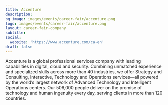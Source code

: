```yaml
---
title: Accenture
description: 
bg_image: images/events/career-fair/accenture.png
logo: images/events/career-fair/accenture.png
layout: career-fair-company
subtitle: 
social:
  website: 'https://www.accenture.com/ca-en'
draft: false
---
```

Accenture is a global professional services company with leading capabilities in digital, cloud and security. Combining unmatched experience and specialized skills across more than 40 industries, we offer Strategy and Consulting, Interactive, Technology and Operations services—all powered by the world’s largest network of Advanced Technology and Intelligent Operations centers. Our 506,000 people deliver on the promise of technology and human ingenuity every day, serving clients in more than 120 countries.